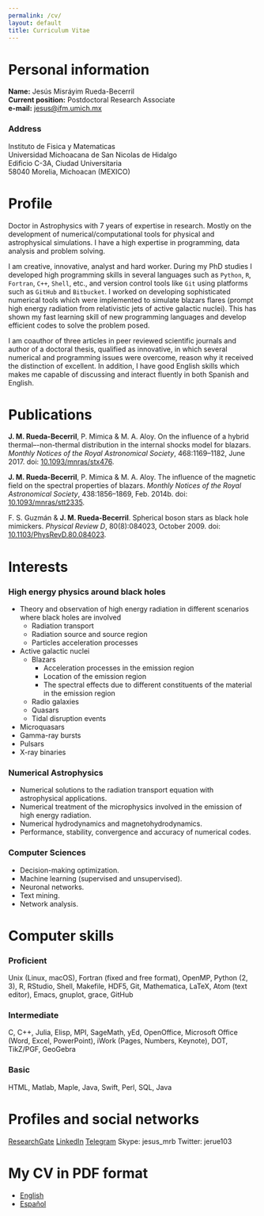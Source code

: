 ```yaml
---
permalink: /cv/
layout: default
title: Curriculum Vitae
---
```



# Personal information

**Name:** Jesús Misráyim Rueda-Becerril  
**Current position:** Postdoctoral Research Associate  
**e-mail:** [jesus@ifm.umich.mx](jesus@ifm.umich.mx)  

### Address

Instituto de Fisica y Matematicas  
Universidad Michoacana de San Nicolas de Hidalgo  
Edificio C-3A, Ciudad Universitaria  
58040 Morelia, Michoacan (MEXICO)  


# Profile

Doctor in Astrophysics with 7 years of expertise in research. Mostly on the development of numerical/computational tools for physical and astrophysical simulations. I have a high expertise in programming, data analysis and problem solving.

I am creative, innovative, analyst and hard worker. During my PhD studies I developed high programming skills in several languages such as `Python`, `R`, `Fortran`, `C++`, `Shell`, etc., and version control tools like `Git` using platforms such as `GitHub` and `Bitbucket`. I worked on developing sophisticated numerical tools which were implemented to simulate blazars flares (prompt high energy radiation from relativistic jets of active galactic nuclei). This has shown my fast learning skill of new programming languages and develop efficient codes to solve the problem posed.

I am coauthor of three articles in peer reviewed scientific journals and author of a doctoral thesis, qualified as innovative, in which several numerical and programming issues were overcome, reason why it received the distinction of excellent. In addition, I have good English skills which makes me capable of discussing and interact fluently in both Spanish and English.

<!-- I want to apply my mathematical knowledge, programming skills and data analysis experience to machine learning, data mining, decision making and modeling. -->


# Publications

**J. M. Rueda-Becerril**, P. Mimica & M. A. Aloy. On the influence of a hybrid thermal–-non-thermal distribution in the internal shocks model for blazars. *Monthly Notices of the Royal Astronomical Society*, 468:1169–1182, June 2017. doi: [10.1093/mnras/stx476](https://doi.org/10.1093/mnras/stx476).

**J. M. Rueda-Becerril**, P. Mimica & M. A. Aloy. The influence of the magnetic field on the spectral properties of blazars. *Monthly Notices of the Royal Astronomical Society*, 438:1856–1869, Feb. 2014b. doi: [10.1093/mnras/stt2335](https://doi.org/10.1093/mnras/stt2335).

F. S. Guzmán & **J. M. Rueda-Becerril**. Spherical boson stars as black hole mimickers. *Physical Review D*, 80(8):084023, October 2009. doi: [10.1103/PhysRevD.80.084023](https://doi.org/10.1103/physrevd.80.084023).


# Interests

### High energy physics around black holes

- Theory and observation of high energy radiation in different scenarios where black holes are involved
  - Radiation transport
  - Radiation source and source region
  - Particles acceleration processes
- Active galactic nuclei
  - Blazars
    - Acceleration processes in the emission region
    - Location of the emission region
    - The spectral effects due to different constituents of the material in the emission region
  - Radio galaxies
  - Quasars
  - Tidal disruption events
- Microquasars
- Gamma-ray bursts
- Pulsars
- X-ray binaries

### Numerical Astrophysics
- Numerical solutions to the radiation transport equation with astrophysical applications.
- Numerical treatment of the microphysics involved in the emission of high energy radiation.
- Numerical hydrodynamics and magnetohydrodynamics.
- Performance, stability, convergence and accuracy of numerical codes.

<!-- ### Numerical Relativity
- Solutions to the Einstein equations
 -->
### Computer Sciences
- Decision-making optimization.
- Machine learning (supervised and unsupervised).
- Neuronal networks.
- Text mining.
- Network analysis.


# Computer skills

### Proficient
Unix (Linux, macOS), Fortran (fixed and free format), OpenMP, Python (2, 3), R, RStudio, Shell, Makefile, HDF5, Git, Mathematica, LaTeX, Atom (text editor), Emacs, gnuplot, grace, GitHub

### Intermediate
C, C++, Julia, Elisp, MPI, SageMath, yEd, OpenOffice, Microsoft Office (Word, Excel, PowerPoint), iWork (Pages, Numbers, Keynote), DOT, TikZ/PGF, GeoGebra

### Basic
HTML, Matlab, Maple, Java, Swift, Perl, SQL, Java


# Profiles and social networks

[ResearchGate](https://www.researchgate.net/profile/Jesus_Rueda-Becerril)
[LinkedIn](https://www.linkedin.com/in/jeruebe)
[Telegram](http://t.me/jerube)
Skype: jesus_mrb
Twitter: jerue103

# My CV in PDF format
- [English](https://github.com/altjerue/jmrb_cv/raw/master/JesusMRB_eng.pdf)
- [Español](/404.html)
